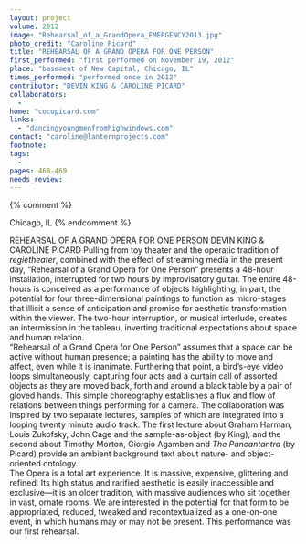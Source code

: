 ```yaml
---
layout: project
volume: 2012
image: "Rehearsal_of_a_GrandOpera_EMERGENCY2013.jpg"
photo_credit: "Caroline Picard"
title: "REHEARSAL OF A GRAND OPERA FOR ONE PERSON"
first_performed: "first performed on November 19, 2012"
place: "basement of New Capital, Chicago, IL"
times_performed: "performed once in 2012"
contributor: "DEVIN KING & CAROLINE PICARD"
collaborators: 
  - 
home: "cocopicard.com"
links: 
  - "dancingyoungmenfromhighwindows.com"
contact: "caroline@lanternprojects.com"
footnote: 
tags: 
  - 
pages: 468-469
needs_review: 
---
```


{% comment %} 

Chicago, IL
{% endcomment %}

 REHEARSAL OF A GRAND OPERA FOR ONE PERSON 
 DEVIN KING &amp; CAROLINE PICARD 
 Pulling from toy theater and the operatic tradition of <em>regietheater</em>, combined with the effect of streaming media in the present day, “Rehearsal of a Grand Opera for One Person” presents a 48-hour installation, interrupted for two hours by improvisatory guitar. The entire 48-hours is conceived as a performance of objects highlighting, in part, the potential for four three-dimensional paintings to function as micro-stages that illicit a sense of anticipation and promise for aesthetic transformation within the viewer. The two-hour interruption, or musical interlude, creates an intermission in the tableau, inverting traditional expectations about space and human relation.  
 “Rehearsal of a Grand Opera for One Person” assumes that a space can be active without human presence; a painting has the ability to move and affect, even while it is inanimate. Furthering that point, a bird’s-eye video loops simultaneously, capturing four acts and a curtain call of assorted objects as they are moved back, forth and around a black table by a pair of gloved hands. This simple choreography establishes a flux and flow of relations between things performing for a camera. The collaboration was inspired by two separate lectures, samples of which are integrated into a looping twenty minute audio track. The first lecture about Graham Harman, Louis Zukofsky, John Cage and the sample-as-object (by King), and the second about Timothy Morton, Giorgio Agamben and <em>The Pancantantra</em> (by Picard) provide an ambient background text about nature- and object-oriented ontology.  
 The Opera is a total art experience. It is massive, expensive, glittering and refined. Its high status and rarified aesthetic is easily inaccessible and exclusive—it is an older tradition, with massive audiences who sit together in vast, ornate rooms. We are interested in the potential for that form to be appropriated, reduced, tweaked and recontextualized as a one-on-one event, in which humans may or may not be present. This performance was our first rehearsal. 
